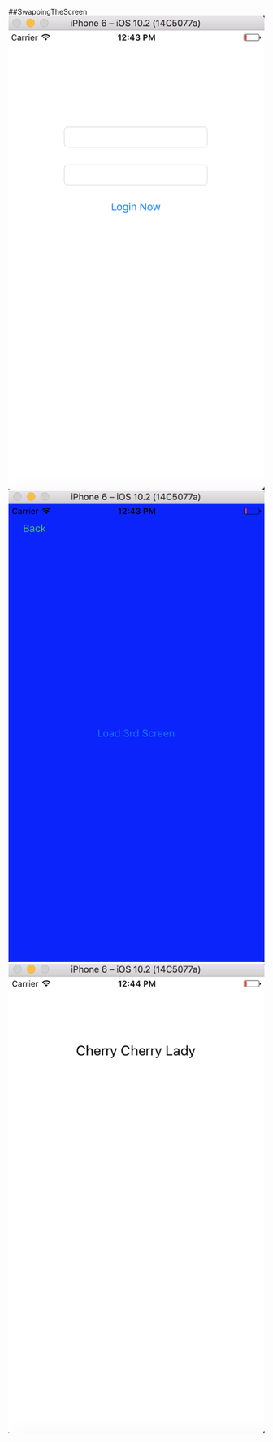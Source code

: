 ##SwappingTheScreen
![alt tag](https://github.com/ikamilov/Swift/blob/master/SwappingSwap/ScreenShots/login.png)
![alt tag](https://github.com/ikamilov/Swift/blob/master/SwappingSwap/ScreenShots/musiclist.png)
![alt tag](https://github.com/ikamilov/Swift/blob/master/SwappingSwap/ScreenShots/playsong.png)
